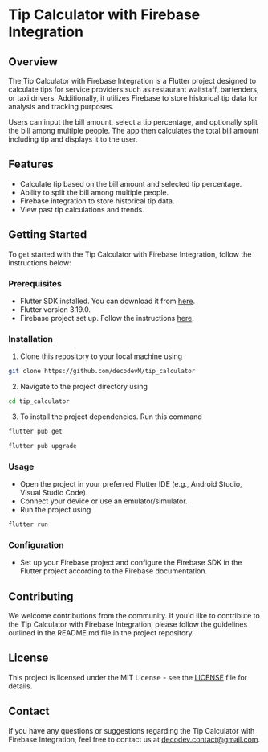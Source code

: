 # Tip Calculator with Firebase Integration

## Overview
The Tip Calculator with Firebase Integration is a Flutter project designed to calculate tips for service providers such as restaurant waitstaff, bartenders, or taxi drivers. Additionally, it utilizes Firebase to store historical tip data for analysis and tracking purposes.

Users can input the bill amount, select a tip percentage, and optionally split the bill among multiple people. The app then calculates the total bill amount including tip and displays it to the user.

## Features
- Calculate tip based on the bill amount and selected tip percentage.
- Ability to split the bill among multiple people.
- Firebase integration to store historical tip data.
- View past tip calculations and trends.

## Getting Started
To get started with the Tip Calculator with Firebase Integration, follow the instructions below:

### Prerequisites
- Flutter SDK installed. You can download it from [here](https://flutter.dev/docs/get-started/install).
- Flutter version 3.19.0.
- Firebase project set up. Follow the instructions [here](https://firebase.google.com/docs/flutter/setup).

### Installation
1. Clone this repository to your local machine using
```bash 
git clone https://github.com/decodevM/tip_calculator 
```
2. Navigate to the project directory using
```bash 
cd tip_calculator
```
3. To install the project dependencies. Run this command
```bash
flutter pub get 
```

```bash
flutter pub upgrade 
```

### Usage
- Open the project in your preferred Flutter IDE (e.g., Android Studio, Visual Studio Code).
- Connect your device or use an emulator/simulator.
- Run the project using
```bash 
flutter run 
```

### Configuration
- Set up your Firebase project and configure the Firebase SDK in the Flutter project according to the Firebase documentation.

## Contributing
We welcome contributions from the community. If you'd like to contribute to the Tip Calculator with Firebase Integration, please follow the guidelines outlined in the README.md file in the project repository.

## License
This project is licensed under the MIT License - see the [LICENSE](LICENSE) file for details.

## Contact
If you have any questions or suggestions regarding the Tip Calculator with Firebase Integration, feel free to contact us at [decodev.contact@gmail.com](mailto:decodev.contact@gmail.com).
